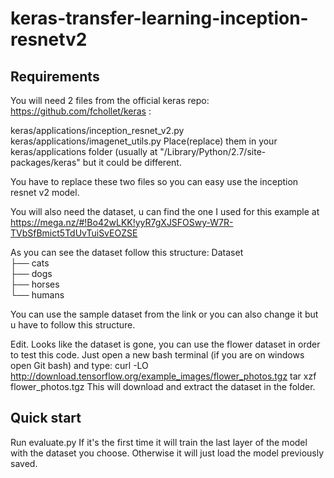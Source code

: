 # keras-transfer-learning-inception-resnetv2
## Requirements
You will need 2 files from the official keras repo: https://github.com/fchollet/keras :

keras/applications/inception_resnet_v2.py
keras/applications/imagenet_utils.py
Place(replace) them in your keras/applications folder (usually at "/Library/Python/2.7/site-packages/keras" but it could be different.

You have to replace these two files so you can easy use the inception resnet v2 model.

You will also need the dataset, u can find the one I used for this example at 
https://mega.nz/#!Bo42wLKK!yyR7gXJSFOSwy-W7R-TVbSfBmict5TdUvTuiSvEOZSE

As you can see the dataset follow this structure:
Dataset  
 ├── cats  
 ├── dogs  
 ├── horses  
 └── humans  

You can use the sample dataset from the link or you can also change it but u have to follow this structure.

Edit. Looks like the dataset is gone, you can use the flower dataset in order to test this code. Just open a new bash terminal (if you are on windows open Git bash) and type:
curl -LO http://download.tensorflow.org/example_images/flower_photos.tgz
tar xzf flower_photos.tgz
This will download and extract the dataset in the folder.

## Quick start
Run evaluate.py
If it's the first time it will train the last layer of the model with the dataset you choose.
Otherwise it will just load the model previously saved.
